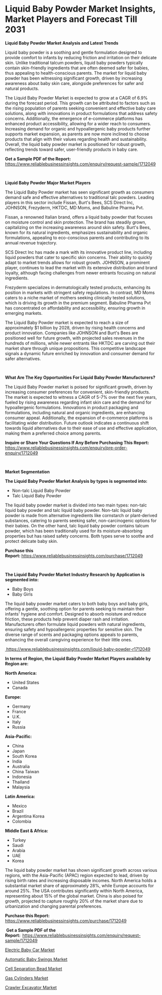 <p><h1>Liquid Baby Powder Market Insights, Market Players and Forecast Till 2031</h1></p><p><strong>Liquid Baby Powder Market Analysis and Latest Trends</strong></p>
<p><p>Liquid baby powder is a soothing and gentle formulation designed to provide comfort to infants by reducing friction and irritation on their delicate skin. Unlike traditional talcum powders, liquid baby powders typically contain skin-friendly ingredients that are often deemed safer for babies, thus appealing to health-conscious parents. The market for liquid baby powder has been witnessing significant growth, driven by increasing awareness about baby skin care, alongside preferences for safer and natural products.</p><p>The Liquid Baby Powder Market is expected to grow at a CAGR of 6.9% during the forecast period. This growth can be attributed to factors such as the rising population of parents seeking convenient and effective baby care solutions, along with innovations in product formulations that address safety concerns. Additionally, the emergence of e-commerce platforms has enhanced product accessibility, allowing for a wider reach to consumers. Increasing demand for organic and hypoallergenic baby products further supports market expansion, as parents are now more inclined to choose products that align with their values regarding health and sustainability. Overall, the liquid baby powder market is positioned for robust growth, reflecting trends toward safer, user-friendly products in baby care.</p></p>
<p><strong>Get a Sample PDF of the Report:&nbsp;</strong> <a href="https://www.reliablebusinessinsights.com/enquiry/request-sample/1712049?utm_campaign=63&utm_medium=2&utm_source=Github&utm_content=ia&utm_term=22102024&utm_id=liquid-baby-powder">https://www.reliablebusinessinsights.com/enquiry/request-sample/1712049</a></p>
<p>&nbsp;</p>
<p><strong>Liquid Baby Powder Major Market Players</strong></p>
<p><p>The Liquid Baby Powder market has seen significant growth as consumers demand safe and effective alternatives to traditional talc powders. Leading players in this sector include Fissan, Burt's Bees, SCS Direct Inc, JOHNSON, Frezyderm, HKTDC, MD Moms, and Babuline Pharma Pvt.</p><p>Fissan, a renowned Italian brand, offers a liquid baby powder that focuses on moisture control and skin protection. The brand has steadily grown, capitalizing on the increasing awareness around skin safety. Burt's Bees, known for its natural ingredients, emphasizes sustainability and organic formulations, appealing to eco-conscious parents and contributing to its annual revenue trajectory.</p><p>SCS Direct Inc has made a mark with its innovative product line, including liquid powders that cater to specific skin concerns. Their ability to quickly adapt to market trends allows for robust growth. JOHNSON, a prominent player, continues to lead the market with its extensive distribution and brand loyalty, although facing challenges from newer entrants focusing on natural ingredients.</p><p>Frezyderm specializes in dermatologically tested products, enhancing its position in markets with stringent safety regulations. In contrast, MD Moms caters to a niche market of mothers seeking clinically tested solutions, which is driving its growth in the premium segment. Babuline Pharma Pvt has concentrated on affordability and accessibility, ensuring growth in emerging markets.</p><p>The Liquid Baby Powder market is expected to reach a size of approximately $1 billion by 2028, driven by rising health concerns and product innovation. Companies like JOHNSON and Burt's Bees are positioned well for future growth, with projected sales revenues in the hundreds of millions, while newer entrants like HKTDC are carving out their market share through unique propositions. This competitive landscape signals a dynamic future enriched by innovation and consumer demand for safer alternatives.</p></p>
<p>&nbsp;</p>
<p><strong>What Are The Key Opportunities For Liquid Baby Powder Manufacturers?</strong></p>
<p><p>The Liquid Baby Powder market is poised for significant growth, driven by increasing consumer preferences for convenient, skin-friendly products. The market is expected to witness a CAGR of 5-7% over the next five years, fueled by rising awareness regarding infant skin care and the demand for hypoallergenic formulations. Innovations in product packaging and formulations, including natural and organic ingredients, are enhancing consumer appeal. Additionally, the expansion of e-commerce platforms is facilitating wider distribution. Future outlook indicates a continuous shift towards liquid alternatives due to their ease of use and effective application, making them a preferred choice among parents.</p></p>
<p><strong>Inquire or Share Your Questions If Any Before Purchasing This Report:</strong> <a href="https://www.reliablebusinessinsights.com/enquiry/pre-order-enquiry/1712049?utm_campaign=63&utm_medium=2&utm_source=Github&utm_content=ia&utm_term=22102024&utm_id=liquid-baby-powder">https://www.reliablebusinessinsights.com/enquiry/pre-order-enquiry/1712049</a></p>
<p>&nbsp;</p>
<p><strong>Market Segmentation</strong></p>
<p><strong>The Liquid Baby Powder Market Analysis by types is segmented into:</strong></p>
<p><ul><li>Non-talc Liquid Baby Powder</li><li>Talc Liquid Baby Powder</li></ul></p>
<p><p>The liquid baby powder market is divided into two main types: non-talc liquid baby powder and talc liquid baby powder. Non-talc liquid baby powder is made from alternative ingredients like cornstarch or plant-derived substances, catering to parents seeking safer, non-carcinogenic options for their babies. On the other hand, talc liquid baby powder contains talcum powder, which has been traditionally used for its moisture-absorbing properties but has raised safety concerns. Both types serve to soothe and protect delicate baby skin.</p></p>
<p><strong>Purchase this Report:&nbsp;</strong><a href="https://www.reliablebusinessinsights.com/purchase/1712049?utm_campaign=63&utm_medium=2&utm_source=Github&utm_content=ia&utm_term=22102024&utm_id=liquid-baby-powder">https://www.reliablebusinessinsights.com/purchase/1712049</a></p>
<p>&nbsp;</p>
<p><strong>The Liquid Baby Powder Market Industry Research by Application is segmented into:</strong></p>
<p><ul><li>Baby Boys</li><li>Baby Girls</li></ul></p>
<p><p>The liquid baby powder market caters to both baby boys and baby girls, offering a gentle, soothing option for parents seeking to maintain their infants' hygiene and comfort. Designed to absorb moisture and reduce friction, these products help prevent diaper rash and irritation. Manufacturers often formulate liquid powders with natural ingredients, ensuring safety and hypoallergenic properties for sensitive skin. The diverse range of scents and packaging options appeals to parents, enhancing the overall caregiving experience for their little ones.</p></p>
<p><a href="https://www.reliablebusinessinsights.com/liquid-baby-powder-r1712049?utm_campaign=63&utm_medium=2&utm_source=Github&utm_content=ia&utm_term=22102024&utm_id=liquid-baby-powder">&nbsp;https://www.reliablebusinessinsights.com/liquid-baby-powder-r1712049</a></p>
<p><strong>In terms of Region, the Liquid Baby Powder Market Players available by Region are:</strong></p>
<p>
    <p> <strong> North America: </strong>
        <ul>
            <li>United States</li>
            <li>Canada</li>
        </ul>
        </p> 
    <p> <strong> Europe: </strong>
        <ul>
            <li>Germany</li>
            <li>France</li>
            <li>U.K.</li>
            <li>Italy</li>
            <li>Russia</li>
        </ul>
        </p> 
    <p> <strong> Asia-Pacific: </strong>
        <ul>
            <li>China</li>
            <li>Japan</li>
            <li>South Korea</li>
            <li>India</li>
            <li>Australia</li>
            <li>China Taiwan</li>
            <li>Indonesia</li>
            <li>Thailand</li>
            <li>Malaysia</li>
        </ul>
        </p> 
    <p> <strong> Latin America: </strong>
        <ul>
            <li>Mexico</li>
            <li>Brazil</li>
            <li>Argentina Korea</li>
            <li>Colombia</li>
        </ul>
        </p> 
    <p> <strong> Middle East & Africa: </strong>
        <ul>
            <li>Turkey</li>
            <li>Saudi</li>
            <li>Arabia</li>
            <li>UAE</li>
            <li>Korea</li>
        </ul>
    </p>
    </p>
<p><p>The liquid baby powder market has shown significant growth across various regions, with the Asia-Pacific (APAC) region expected to lead, driven by rising birth rates and increasing disposable incomes. North America holds a substantial market share of approximately 28%, while Europe accounts for around 25%. The USA contributes significantly within North America, representing about 15% of the global market. China is also poised for growth, projected to capture roughly 20% of the market share due to urbanization and changing parental preferences.</p></p>
<p><strong>Purchase this Report: </strong><a href="https://www.reliablebusinessinsights.com/purchase/1712049?utm_campaign=63&utm_medium=2&utm_source=Github&utm_content=ia&utm_term=22102024&utm_id=liquid-baby-powder">https://www.reliablebusinessinsights.com/purchase/1712049</a></p>
<p>&nbsp;<strong>Get a Sample PDF of the Report:&nbsp;&nbsp;</strong><a href="https://www.reliablebusinessinsights.com/enquiry/request-sample/1712049?utm_campaign=63&utm_medium=2&utm_source=Github&utm_content=ia&utm_term=22102024&utm_id=liquid-baby-powder">https://www.reliablebusinessinsights.com/enquiry/request-sample/1712049</a></p>
<p><strong></strong></p>
<p><p><a href="https://github.com/benjigwozdzus/Market-Research-Report-List-1/blob/main/electric-baby-car-market.md?utm_campaign=63&utm_medium=2&utm_source=Github&utm_content=ia&utm_term=22102024&utm_id=liquid-baby-powder">Electric Baby Car Market</a></p><p><a href="https://github.com/abbiewimld/Market-Research-Report-List-1/blob/main/automatic-baby-swings-market.md?utm_campaign=63&utm_medium=2&utm_source=Github&utm_content=ia&utm_term=22102024&utm_id=liquid-baby-powder">Automatic Baby Swings Market</a></p><p><a href="https://www.linkedin.com/pulse/cell-separation-bead-market-research-report-exploring-size-qvpzf?utm_campaign=63&utm_medium=2&utm_source=Github&utm_content=ia&utm_term=22102024&utm_id=liquid-baby-powder">Cell Separation Bead Market</a></p><p><a href="https://issuu.com/reportprime-2/docs/gas-cylinders-market-size-2030.pptx_8bb291e86ccc59?utm_campaign=63&utm_medium=2&utm_source=Github&utm_content=ia&utm_term=22102024&utm_id=liquid-baby-powder">Gas Cylinders Market</a></p><p><a href="https://issuu.com/reportprime-2/docs/crawler-excavator-market-size-2030._c9139c8e70787a?utm_campaign=63&utm_medium=2&utm_source=Github&utm_content=ia&utm_term=22102024&utm_id=liquid-baby-powder">Crawler Excavator Market</a></p></p>